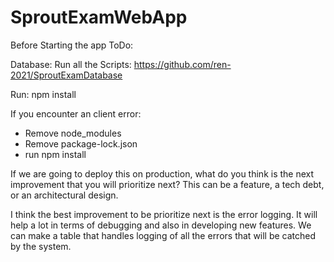 # SproutExamWebApp

Before Starting the app
ToDo:

Database:
Run all the Scripts:
https://github.com/ren-2021/SproutExamDatabase

Run: 
npm install

If you encounter an client error:
- Remove node_modules
- Remove package-lock.json
- run npm install




If we are going to deploy this on production, what do you think is the next
improvement that you will prioritize next? This can be a feature, a tech debt, or
an architectural design.

I think the best improvement to be prioritize next is the error logging. It will help a lot in terms of debugging and also in developing new features.
We can make a table that handles logging of all the errors that will be catched by the system.